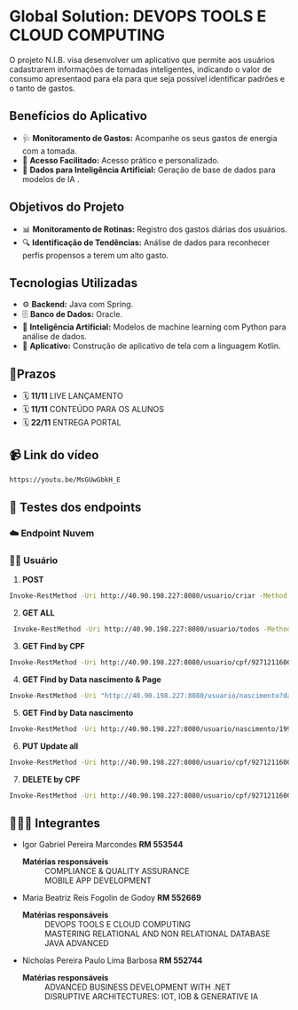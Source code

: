 
<h1 align="left"> Global Solution: DEVOPS TOOLS E CLOUD COMPUTING</h1>
<p align="left">O projeto N.I.B. visa desenvolver um aplicativo que permite aos usuários cadastrarem informações de tomadas inteligentes, indicando o valor de consumo apresentaod para ela para que seja possível identificar padrões e o tanto de gastos.</p>

<h2 align="left">Benefícios do Aplicativo</h2>
<ul>
  <li>🩺 <strong>Monitoramento de Gastos:</strong> Acompanhe os seus gastos de energia com a tomada.</li>
  <li>📱 <strong>Acesso Facilitado:</strong> Acesso prático e personalizado.</li>
  <li>🤖 <strong>Dados para Inteligência Artificial:</strong> Geração de base de dados para modelos de IA .</li>
</ul>

<h2 align="left">Objetivos do Projeto</h2>
<ul>
  <li>📊 <strong>Monitoramento de Rotinas:</strong> Registro dos gastos diárias dos usuários. </li>
  <li>🔍 <strong>Identificação de Tendências:</strong> Análise de dados para reconhecer perfis propensos a terem um alto gasto. </li>
</ul>

<h2 align="left">Tecnologias Utilizadas</h2>
<ul>
  <li>⚙️ <strong>Backend:</strong> Java com Spring. </li>
  <li>🗄️ <strong>Banco de Dados:</strong> Oracle. </li>
  <li>🧠 <strong>Inteligência Artificial:</strong> Modelos de machine learning com Python para análise de dados. </li>
  <li> 📱 <strong>Aplicativo:</strong> Construção de aplicativo de tela com a linguagem Kotlin. </li>
  
</ul>

<h2 align="left"> 📆Prazos</h2>
<ul>
  <li> 🗓️ <strong>11/11</strong> LIVE LANÇAMENTO </li> 
  <li> 🗓️ <strong>11/11</strong> CONTEÚDO PARA OS ALUNOS </em> </li>
  <li> 🗓️ <strong>22/11</strong> ENTREGA PORTAL </li> 
</ul>

<h2 align="left"> 📹 Link do vídeo</h2>

```bash
https://youtu.be/MsGUwGbkH_E
```

<h2 align="left"> 📝 Testes dos endpoints</h2>

<h3 align="left"> ☁️ Endpoint Nuvem</h3>


<h3 align="left"> 🧝‍♀️ Usuário</h3>

1. **POST**

```bash
Invoke-RestMethod -Uri http://40.90.198.227:8080/usuario/criar -Method Post -Headers @{"Content-Type"="application/json"} -Body '{"cpfUser": "92712116003", "nomeUser": "teste cpf", "sobrenomeUser": "Fogolin", "telefoneUser": 1234567890, "dataNascimentoUser": "1990-01-01", "emailUser": "maria.fogolin@example.com"}'
```

2. **GET ALL**

```bash
 Invoke-RestMethod -Uri http://40.90.198.227:8080/usuario/todos -Method Get
```

3. **GET Find by CPF**

```bash
Invoke-RestMethod -Uri http://40.90.198.227:8080/usuario/cpf/92712116003 -Method Get
```

4. **GET Find by Data nascimento & Page**

```bash
Invoke-RestMethod -Uri "http://40.90.198.227:8080/usuario/nascimento?dataNascimentoUser=1990-01-01&page=0&size=10" -Method Get
```

5. **GET Find by Data nascimento**

```bash
Invoke-RestMethod -Uri http://40.90.198.227:8080/usuario/nascimento/1990-01-01 -Method Get
```

6. **PUT Update all**

```bash
Invoke-RestMethod -Uri http://40.90.198.227:8080/usuario/cpf/92712116003 -Method Put -Headers @{"Content-Type"="application/json"} -Body '{"cpfUser": "92712116003", "nomeUser": "teste atualização", "sobrenomeUser": "Fogolin", "telefoneUser": 1234567890, "dataNascimentoUser": "2002-11-01", "planoUser": "Premium", "emailUser": "maria.fogolin@example.com"}'
```
7. **DELETE by CPF**

```bash
Invoke-RestMethod -Uri http://40.90.198.227:8080/usuario/cpf/92712116003 -Method Delete
```

<h2 align="left"> 🧑‍🤝‍🧑 Integrantes</h2>
<ul>
  <li> Igor Gabriel Pereira Marcondes <strong>RM 553544 </strong></li>
  <dl> 
    <dt> <strong> Matérias responsáveis </strong></dt>
    <dd>  COMPLIANCE & QUALITY ASSURANCE </dd>
    <dd>  MOBILE APP DEVELOPMENT </dd>
  </dl>
  <li> Maria Beatriz Reis Fogolin de Godoy <strong>RM 552669 </strong></li>
   <dl> 
    <dt> <strong> Matérias responsáveis </strong></dt>
         <dd>  DEVOPS TOOLS E CLOUD COMPUTING </dd>
          <dd> MASTERING RELATIONAL AND NON RELATIONAL DATABASE </dd>
          <dd> JAVA ADVANCED  </dd>
  </dl>
  <li> Nicholas Pereira Paulo Lima Barbosa <strong>RM 552744 </strong></li>
  <dl> 
    <dt> <strong> Matérias responsáveis </strong></dt>
    <dd>  ADVANCED BUSINESS DEVELOPMENT WITH .NET </dd>
    <dd>  DISRUPTIVE ARCHITECTURES: IOT, IOB & GENERATIVE IA </dd>
 </dd>
  </dl>
</ul>
